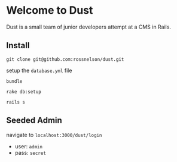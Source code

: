 # Welcome to Dust

Dust is a small team of junior developers attempt at a CMS in Rails. 

## Install

`git clone git@github.com:rossnelson/dust.git`

setup the `database.yml` file

`bundle`

`rake db:setup`

`rails s`

## Seeded Admin

navigate to `localhost:3000/dust/login`

- user: `admin`
- pass: `secret`
